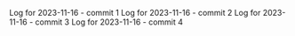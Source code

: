 Log for 2023-11-16 - commit 1
Log for 2023-11-16 - commit 2
Log for 2023-11-16 - commit 3
Log for 2023-11-16 - commit 4
